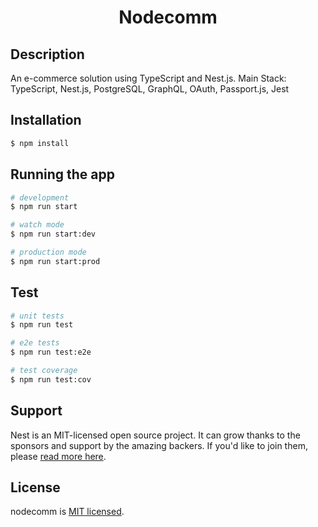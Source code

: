 
# <p align="center">Nodecomm</p><p align="center">

## Description

An e-commerce solution using TypeScript and Nest.js.
Main Stack: TypeScript, Nest.js, PostgreSQL, GraphQL, OAuth, Passport.js, Jest

## Installation

```bash
$ npm install
```

## Running the app

```bash
# development
$ npm run start

# watch mode
$ npm run start:dev

# production mode
$ npm run start:prod
```

## Test

```bash
# unit tests
$ npm run test

# e2e tests
$ npm run test:e2e

# test coverage
$ npm run test:cov
```

## Support

Nest is an MIT-licensed open source project. It can grow thanks to the sponsors and support by the amazing backers. If you'd like to join them, please [read more here](https://docs.nestjs.com/support).

## License

nodecomm is [MIT licensed](LICENSE).

